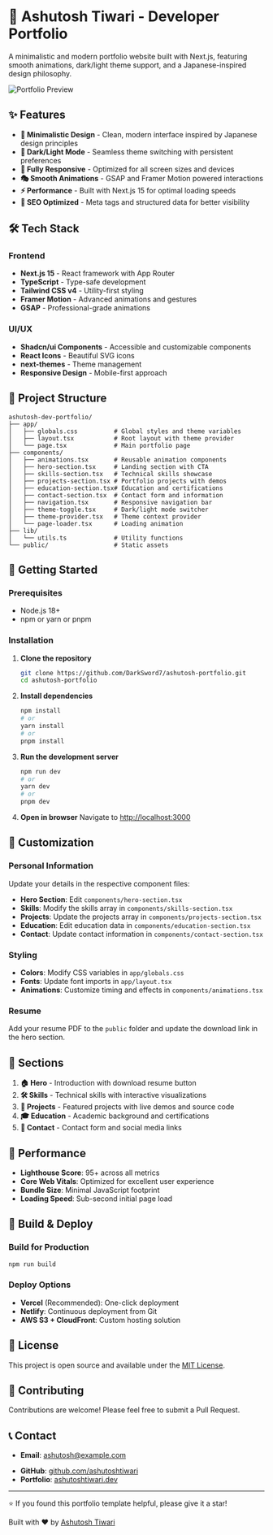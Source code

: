 # 🚀 Ashutosh Tiwari - Developer Portfolio

A minimalistic and modern portfolio website built with Next.js, featuring smooth animations, dark/light theme support, and a Japanese-inspired design philosophy.

![Portfolio Preview](https://dztmsgs5cd78i.cloudfront.net/c5x68q%2Fpreview%2F68408313%2Fmain_full.png?response-content-disposition=inline%3Bfilename%3D%22main_full.png%22%3B&response-content-type=image%2Fpng&Expires=1750780784&Signature=dEWbleyKUvPuRBGv4a4F6TC47uZPPCpNp-3f2WAG8pJBmfxxwEBgOe40JPtPidmeDI6z9YwXh9972ejrl1E6e93rwpPOXhVybVNiTdXVom3obxgrReaAZ7H99JvwCmtMCYXCe9UmniEDgcjw3-kvlegnGkfVQRYyD336hHZ~jBkOkAOaMfjiCXKEh-gJyFe~8mw1gwChn6DbRVT2JwUAjN6rJpIfB1SPSMMrrox4VQVUXqEQMr0isUiTzzwOA1OsywiY-8bFUOb7dZ~tezfNZ7yUgoCuHoH8B-oPw~krFOjI0npKnRY7ZMV7pDiQIntX8dnQYMnM9lEvMbf2bPHdRA__&Key-Pair-Id=APKAJT5WQLLEOADKLHBQ)

## ✨ Features

- **🎨 Minimalistic Design** - Clean, modern interface inspired by Japanese design principles
- **🌙 Dark/Light Mode** - Seamless theme switching with persistent preferences
- **📱 Fully Responsive** - Optimized for all screen sizes and devices
- **🎭 Smooth Animations** - GSAP and Framer Motion powered interactions
- **⚡ Performance** - Built with Next.js 15 for optimal loading speeds
- **🎯 SEO Optimized** - Meta tags and structured data for better visibility

## 🛠️ Tech Stack

### Frontend

- **Next.js 15** - React framework with App Router
- **TypeScript** - Type-safe development
- **Tailwind CSS v4** - Utility-first styling
- **Framer Motion** - Advanced animations and gestures
- **GSAP** - Professional-grade animations

### UI/UX

- **Shadcn/ui Components** - Accessible and customizable components
- **React Icons** - Beautiful SVG icons
- **next-themes** - Theme management
- **Responsive Design** - Mobile-first approach

## 📂 Project Structure

```
ashutosh-dev-portfolio/
├── app/
│   ├── globals.css          # Global styles and theme variables
│   ├── layout.tsx           # Root layout with theme provider
│   └── page.tsx             # Main portfolio page
├── components/
│   ├── animations.tsx       # Reusable animation components
│   ├── hero-section.tsx     # Landing section with CTA
│   ├── skills-section.tsx   # Technical skills showcase
│   ├── projects-section.tsx # Portfolio projects with demos
│   ├── education-section.tsx# Education and certifications
│   ├── contact-section.tsx  # Contact form and information
│   ├── navigation.tsx       # Responsive navigation bar
│   ├── theme-toggle.tsx     # Dark/light mode switcher
│   ├── theme-provider.tsx   # Theme context provider
│   └── page-loader.tsx      # Loading animation
├── lib/
│   └── utils.ts             # Utility functions
└── public/                  # Static assets
```

## 🚀 Getting Started

### Prerequisites

- Node.js 18+
- npm or yarn or pnpm

### Installation

1. **Clone the repository**

   ```bash
   git clone https://github.com/DarkSword7/ashutosh-portfolio.git
   cd ashutosh-portfolio
   ```

2. **Install dependencies**

   ```bash
   npm install
   # or
   yarn install
   # or
   pnpm install
   ```

3. **Run the development server**

   ```bash
   npm run dev
   # or
   yarn dev
   # or
   pnpm dev
   ```

4. **Open in browser**
   Navigate to [http://localhost:3000](http://localhost:3000)

## 🎨 Customization

### Personal Information

Update your details in the respective component files:

- **Hero Section**: Edit `components/hero-section.tsx`
- **Skills**: Modify the skills array in `components/skills-section.tsx`
- **Projects**: Update the projects array in `components/projects-section.tsx`
- **Education**: Edit education data in `components/education-section.tsx`
- **Contact**: Update contact information in `components/contact-section.tsx`

### Styling

- **Colors**: Modify CSS variables in `app/globals.css`
- **Fonts**: Update font imports in `app/layout.tsx`
- **Animations**: Customize timing and effects in `components/animations.tsx`

### Resume

Add your resume PDF to the `public` folder and update the download link in the hero section.

## 📱 Sections

1. **🏠 Hero** - Introduction with download resume button
2. **🛠️ Skills** - Technical skills with interactive visualizations
3. **🚀 Projects** - Featured projects with live demos and source code
4. **🎓 Education** - Academic background and certifications
5. **📧 Contact** - Contact form and social media links

## 🎯 Performance

- **Lighthouse Score**: 95+ across all metrics
- **Core Web Vitals**: Optimized for excellent user experience
- **Bundle Size**: Minimal JavaScript footprint
- **Loading Speed**: Sub-second initial page load

## 🔧 Build & Deploy

### Build for Production

```bash
npm run build
```

### Deploy Options

- **Vercel** (Recommended): One-click deployment
- **Netlify**: Continuous deployment from Git
- **AWS S3 + CloudFront**: Custom hosting solution

## 📄 License

This project is open source and available under the [MIT License](LICENSE).

## 🤝 Contributing

Contributions are welcome! Please feel free to submit a Pull Request.

## 📞 Contact

- **Email**: ashutosh@example.com
<!-- - **LinkedIn**: [linkedin.com/in/ashutoshtiwari](https://linkedin.com/in/) -->
- **GitHub**: [github.com/ashutoshtiwari](https://github.com/darksword7)
- **Portfolio**: [ashutoshtiwari.dev](https://ashutosh-tiwari.vercel.app/)

---

⭐ If you found this portfolio template helpful, please give it a star!

Built with ❤️ by [Ashutosh Tiwari](https://github.com/darksword7)
